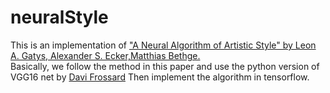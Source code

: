 # neuralStyle
This is an implementation of ["A Neural Algorithm of Artistic Style" by Leon A. Gatys, Alexander S. Ecker,Matthias Bethge.](https://arxiv.org/abs/1508.06576)   
Basically, we follow the method in this paper and use the python version of VGG16 net by [Davi Frossard](http://www.cs.toronto.edu/~frossard/post/vgg16/)
Then implement the algorithm in tensorflow. 






